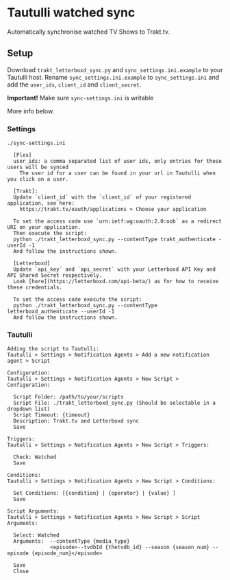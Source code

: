 # Tautulli watched sync
Automatically synchronise watched TV Shows to Trakt.tv.

## Setup
Download `trakt_letterboxd_sync.py` and `sync_settings.ini.example` to your Tautulli host.
Rename `sync_settings.ini.example` to `sync_settings.ini` and add the `user_ids`, `client_id` and `client_secret`.

**Important!** Make sure `sync-settings.ini` is writable

More info below.

### Settings
`./sync-settings.ini`

```
  [Plex]
  user_ids: a comma separated list of user ids, only entries for these users will be synced
    The user id for a user can be found in your url in Tautulli when you click on a user.
  
  [Trakt]:
  Update `client_id` with the `client_id` of your registered application, see here:
    https://trakt.tv/oauth/applications > Choose your application

  To set the access code use `urn:ietf:wg:oauth:2.0:oob` as a redirect URI on your application.
  Then execute the script:
  python ./trakt_letterboxd_sync.py --contentType trakt_authenticate -userId -1
  And follow the instructions shown.

  [Letterboxd]
  Update `api_key` and `api_secret` with your Letterboxd API Key and API Shared Secret respectively.
  Look [here](https://letterboxd.com/api-beta/) as for how to receive these credentials.

  To set the access code execute the script:
  python ./trakt_letterboxd_sync.py --contentType letterboxd_authenticate --userId -1
  And follow the instructions shown.
```

### Tautulli
```
Adding the script to Tautulli:
Tautulli > Settings > Notification Agents > Add a new notification agent > Script

Configuration:
Tautulli > Settings > Notification Agents > New Script > Configuration:

  Script Folder: /path/to/your/scripts
  Script File: ./trakt_letterboxd_sync.py (Should be selectable in a dropdown list)
  Script Timeout: {timeout}
  Description: Trakt.tv and Letterboxd sync
  Save

Triggers:
Tautulli > Settings > Notification Agents > New Script > Triggers:
  
  Check: Watched
  Save
  
Conditions:
Tautulli > Settings > Notification Agents > New Script > Conditions:
  
  Set Conditions: [{condition} | {operator} | {value} ]
  Save
  
Script Arguments:
Tautulli > Settings > Notification Agents > New Script > Script Arguments:
  
  Select: Watched
  Arguments:  --contentType {media_type}
              <episode>--tvdbId {thetvdb_id} --season {season_num} --episode {episode_num}</episode>

  Save
  Close
```
